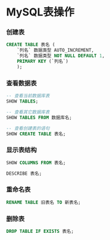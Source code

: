 # MySQL表操作


### 创建表

```sql
CREATE TABLE 表名 (
	`列名` 数据类型 AUTO_INCREMENT,
	`列名` 数据类型 NOT NULL DEFAULT 1,
	PRIMARY KEY (`列名`)
	);
```


### 查看数据表

```sql
-- 查看当前数据库表
SHOW TABLES;

-- 查看其它数据库表
SHOW TABLES FROM 数据库名;

-- 查看创建表的语句
SHOW CREATE TABLE 表名;
```


### 显示表结构

```sql
SHOW COLUMNS FROM 表名;

DESCRIBE 表名;
```


### 重命名表

```sql
RENAME TABLE 旧表名 TO 新表名;
```


### 删除表

```sql
DROP TABLE IF EXISTS 表名;
```
